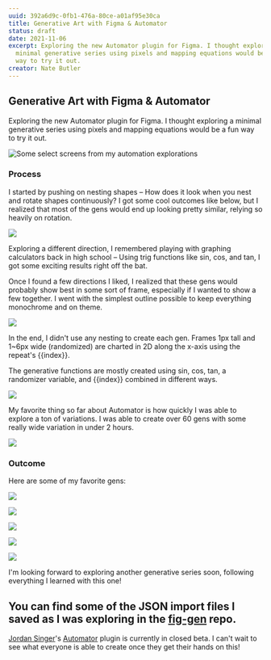 ```yaml
---
uuid: 392a6d9c-0fb1-476a-80ce-a01af95e30ca
title: Generative Art with Figma & Automator
status: draft
date: 2021-11-06
excerpt: Exploring the new Automator plugin for Figma. I thought exploring a
  minimal generative series using pixels and mapping equations would be a fun
  way to try it out.
creator: Nate Butler
---
```

## Generative Art with Figma & Automator

Exploring the new Automator plugin for Figma. I thought exploring a minimal generative series using pixels and mapping equations would be a fun way to try it out.

![Some select screens from my automation explorations](https://res.cloudinary.com/yaminateo/image/upload/w_1000,ar_16:9,c_fill,g_auto,e_sharpen/v1636435580/project/fig-gen/gen-grid_2x_d5gs3h.png)

### Process

I started by pushing on nesting shapes – How does it look when you nest and rotate shapes continuously? I got some cool outcomes like below, but I realized that most of the gens would end up looking pretty similar, relying so heavily on rotation.

![](https://res.cloudinary.com/yaminateo/image/upload/w_1000,ar_16:9,c_fill,g_auto,e_sharpen/v1636439394/project/fig-gen/radial-gen_sw0piw.png)

Exploring a different direction, I remembered playing with graphing calculators back in high school – Using trig functions like sin, cos, and tan, I got some exciting results right off the bat.

Once I found a few directions I liked, I realized that these gens would probably show best in some sort of frame, especially if I wanted to show a few together. I went with the simplest outline possible to keep everything monochrome and on theme.

![](https://res.cloudinary.com/yaminateo/image/upload/c_scale,w_1024/v1636435580/project/fig-gen/gen-21_2x_ljerb8.png)

In the end, I didn't use any nesting to create each gen. Frames 1px tall and 1~6px wide (randomized) are charted in 2D along the x-axis using the repeat's {{index}}.

The generative functions are mostly created using sin, cos, tan, a randomizer variable, and {{index}} combined in different ways.

![](https://res.cloudinary.com/yaminateo/image/upload/v1636435580/project/fig-gen/automator-steps_gapfqw.png)

My favorite thing so far about Automator is how quickly I was able to explore a ton of variations. I was able to create over 60 gens with some really wide variation in under 2 hours.

![](https://res.cloudinary.com/yaminateo/image/upload/v1636439418/project/fig-gen/gen-range_lhw4bg.png)

### Outcome

Here are some of my favorite gens:

![](https://res.cloudinary.com/yaminateo/image/upload/v1636435580/project/fig-gen/gen-11_2x_rb5ufp.png)

![](https://res.cloudinary.com/yaminateo/image/upload/v1636435580/project/fig-gen/gen-36_2x_orrj6q.png)

![](https://res.cloudinary.com/yaminateo/image/upload/v1636435580/project/fig-gen/gen-76_2x_nxhujm.png)

![](https://res.cloudinary.com/yaminateo/image/upload/v1636435580/project/fig-gen/gen-32_2x_au63qk.png)

![](https://res.cloudinary.com/yaminateo/image/upload/v1636435580/project/fig-gen/gen-21_2x_ljerb8.png)

I'm looking forward to exploring another generative series soon, following everything I learned with this one!

You can find some of the JSON import files I saved as I was exploring in the [fig-gen](https://github.com/iamnbutler/fig-gen) repo.
---

[Jordan Singer](https://twitter.com/jsngr)'s [Automator](https://automator.design/) plugin is currently in closed beta. I can't wait to see what everyone is able to create once they get their hands on this!